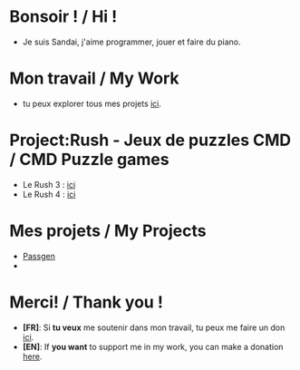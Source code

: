 # Bonsoir ! / Hi !
- Je suis Sandai, j'aime programmer, jouer et faire du piano.

# Mon travail / My Work
- tu peux explorer tous mes projets [ici](https://github.com/MettaliK).

# Project:Rush - Jeux de puzzles CMD / CMD Puzzle games
- Le Rush 3 : [ici](Pages/Rush-3.md)
- Le Rush 4 : [ici](Pages/Rush-4.md)

# Mes projets / My Projects
- [Passgen](./Pages/programs/passgen)
-

# Merci! / Thank you !

- **[FR]**: Si **tu veux** me soutenir dans mon travail, tu peux me faire un don [ici](./Pages/thankyou/fr).
- **[EN]**: If **you want** to support me in my work, you can make a donation [here](./Pages/thankyou/en).
